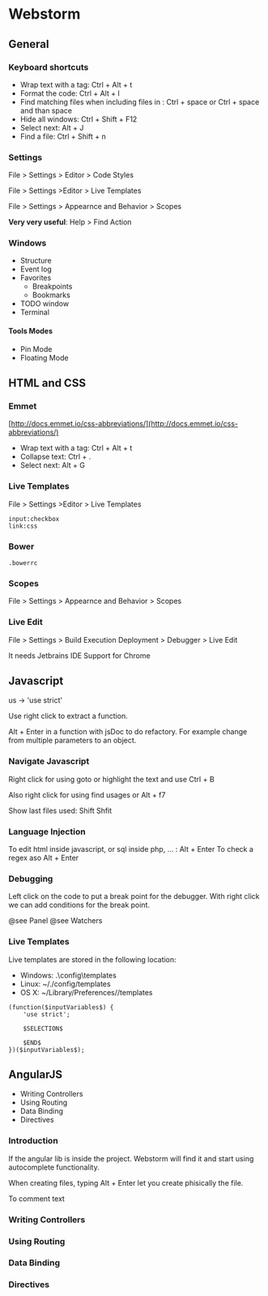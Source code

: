 # Webstorm

## General

### Keyboard shortcuts

* Wrap text with a tag: Ctrl + Alt + t
* Format the code: Ctrl + Alt + l
* Find matching files when including files in <link> : Ctrl + space or Ctrl + space and than space
* Hide all windows: Ctrl + Shift + F12
* Select next: Alt + J
* Find a file: Ctrl + Shift + n

### Settings

File > Settings > Editor > Code Styles

File > Settings >Editor > Live Templates

File > Settings > Appearnce and Behavior > Scopes

**Very very useful**: Help > Find Action


### Windows

+ Structure
+ Event log
+ Favorites
    - Breakpoints
    - Bookmarks
+ TODO window
+ Terminal

#### Tools Modes

+ Pin Mode
+ Floating Mode

## HTML and CSS

### Emmet

[http://docs.emmet.io/css-abbreviations/](http://docs.emmet.io/css-abbreviations/)

* Wrap text with a tag: Ctrl + Alt + t
* Collapse text: Ctrl + .
* Select next: Alt + G

### Live Templates

File > Settings >Editor > Live Templates

```
input:checkbox
link:css
```

### Bower

```
.bowerrc
```

### Scopes

File > Settings > Appearnce and Behavior > Scopes

### Live Edit

File > Settings > Build Execution Deployment > Debugger > Live Edit

It needs Jetbrains IDE Support for Chrome


## Javascript

us -> 'use strict'

Use right click to extract a function.

Alt + Enter in a function with jsDoc to do refactory. For example change from multiple parameters to an object.

### Navigate Javascript

Right click for using goto or highlight the text and use Ctrl + B

Also right click for using find usages or Alt + f7

Show last files used: Shift Shfit

### Language Injection

To edit html inside javascript, or sql inside php, ... : Alt + Enter
To check a regex aso Alt + Enter

### Debugging

Left click on the code to put a break point for the debugger. With right click we can add conditions for the break point.

@see Panel
@see Watchers

### Live Templates

Live templates are stored in the following location:

* Windows: <your home directory>\.<product name><version number>\config\templates
* Linux: ~/.<product name><version number>/config/templates
* OS X: ~/Library/Preferences/<product name><version number>/templates

```
(function($inputVariables$) {
    'use strict';
    
    $SELECTION$
    
    $END$
})($inputVariables$);
```

## AngularJS

* Writing Controllers
* Using Routing
* Data Binding
* Directives

### Introduction

If the angular lib is inside the project. Webstorm will find it and start using autocomplete functionality.

When creating files, typing Alt + Enter let you create phisically the file.

To comment text

### Writing Controllers
### Using Routing
### Data Binding
### Directives